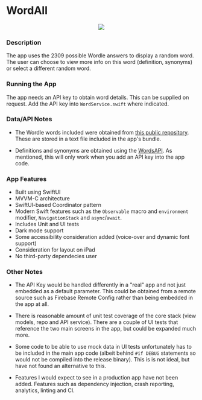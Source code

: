 # WordAll

<p align="center">
<img src="Documentation/Images/wordall-demo.gif" />
</p>

### Description

The app uses the 2309 possible Wordle answers to display a random word. The user can choose to view more info on this word (definition, synonyms) or select a different random word.

### Running the App

The app needs an API key to obtain word details. This can be supplied on request. Add the API key into `WordService.swift` where indicated.

### Data/API Notes

* The Wordle words included were obtained from [this public repository](https://dagshub.com/arjvik/wordle-wordlist). These are stored in a text file included in the app's bundle.

* Definitions and synonyms are obtained using the [WordsAPI](https://www.wordsapi.com). As mentioned, this will only work when you add an API key into the app code.

### App Features

* Built using SwiftUI
* MVVM-C architecture
* SwiftUI-based Coordinator pattern
* Modern Swift features such as the `Observable` macro and `environment` modifier, `NavigationStack` and `async`/`await`.
* Includes Unit and UI tests
* Dark mode support
* Some accessibility consideration added (voice-over and dynamic font support)
* Consideration for layout on iPad
* No third-party dependecies user

### Other Notes

* The API Key would be handled differently in a "real" app and not just embedded as a default parameter. This could be obtained from a remote source such as Firebase Remote Config rather than being embedded in the app at all.

* There is reasonable amount of unit test coverage of the core stack (view models, repo and API service). There are a couple of UI tests that reference the two main screens in the app, but could be expanded much more.

* Some code to be able to use mock data in UI tests unfortunately has to be included in the main app code (albeit behind `#if DEBUG` statements so would not be compiled into the release binary). This is is not ideal, but have not found an alternative to this.

* Features I would expect to see in a production app have not been added. Features such as dependency injection, crash reporting, analytics, linting and CI.
